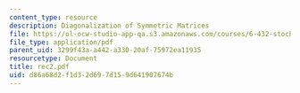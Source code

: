 ```yaml
---
content_type: resource
description: Diagonalization of Symmetric Matrices
file: https://ol-ocw-studio-app-qa.s3.amazonaws.com/courses/6-432-stochastic-processes-detection-and-estimation-spring-2004/d86a68d2f1d32d697d159d641907674b_rec2.pdf
file_type: application/pdf
parent_uid: 3299f43a-a442-a330-20af-75972ea11935
resourcetype: Document
title: rec2.pdf
uid: d86a68d2-f1d3-2d69-7d15-9d641907674b
---
```

